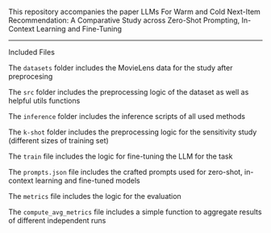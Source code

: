 This repository accompanies the paper LLMs For Warm and Cold Next-Item Recommendation: A Comparative Study across Zero-Shot Prompting, In-Context Learning and Fine-Tuning	

---

Included Files

The `datasets` folder includes the MovieLens data for the study after preprocesing

The `src` folder includes the preprocessing logic of the dataset as well as helpful utils functions

The `inference` folder includes the inference scripts of all used methods 

The `k-shot` folder includes the preprocessing logic for the sensitivity study (different sizes of training set)

The `train` file includes the logic for fine-tuning the LLM for the task 

The `prompts.json` file includes the crafted prompts used for zero-shot, in-context learning and fine-tuned models

The `metrics` file includes the logic for the evaluation

The `compute_avg_metrics` file includes a simple function to aggregate results of different independent runs 
